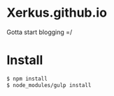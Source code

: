 # Xerkus.github.io
Gotta start blogging =/

Install
=======

```sh
$ npm install
$ node_modules/gulp install
```

